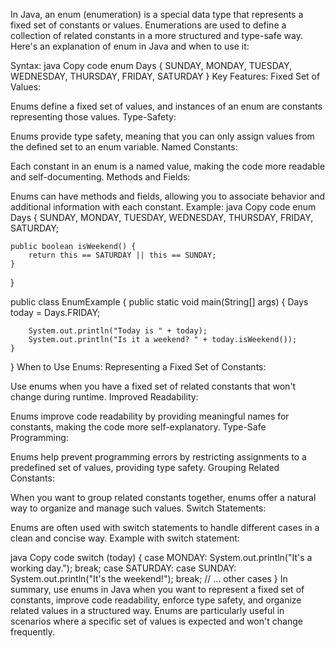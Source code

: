 
In Java, an enum (enumeration) is a special data type that represents a fixed set of constants or values. Enumerations are used to define a collection of related constants in a more structured and type-safe way. Here's an explanation of enum in Java and when to use it:

Syntax:
java
Copy code
enum Days {
    SUNDAY, MONDAY, TUESDAY, WEDNESDAY, THURSDAY, FRIDAY, SATURDAY
}
Key Features:
Fixed Set of Values:

Enums define a fixed set of values, and instances of an enum are constants representing those values.
Type-Safety:

Enums provide type safety, meaning that you can only assign values from the defined set to an enum variable.
Named Constants:

Each constant in an enum is a named value, making the code more readable and self-documenting.
Methods and Fields:

Enums can have methods and fields, allowing you to associate behavior and additional information with each constant.
Example:
java
Copy code
enum Days {
    SUNDAY, MONDAY, TUESDAY, WEDNESDAY, THURSDAY, FRIDAY, SATURDAY;

    public boolean isWeekend() {
        return this == SATURDAY || this == SUNDAY;
    }
}

public class EnumExample {
    public static void main(String[] args) {
        Days today = Days.FRIDAY;

        System.out.println("Today is " + today);
        System.out.println("Is it a weekend? " + today.isWeekend());
    }
}
When to Use Enums:
Representing a Fixed Set of Constants:

Use enums when you have a fixed set of related constants that won't change during runtime.
Improved Readability:

Enums improve code readability by providing meaningful names for constants, making the code more self-explanatory.
Type-Safe Programming:

Enums help prevent programming errors by restricting assignments to a predefined set of values, providing type safety.
Grouping Related Constants:

When you want to group related constants together, enums offer a natural way to organize and manage such values.
Switch Statements:

Enums are often used with switch statements to handle different cases in a clean and concise way.
Example with switch statement:

java
Copy code
switch (today) {
    case MONDAY:
        System.out.println("It's a working day.");
        break;
    case SATURDAY:
    case SUNDAY:
        System.out.println("It's the weekend!");
        break;
    // ... other cases
}
In summary, use enums in Java when you want to represent a fixed set of constants, improve code readability, enforce type safety, and organize related values in a structured way. Enums are particularly useful in scenarios where a specific set of values is expected and won't change frequently.